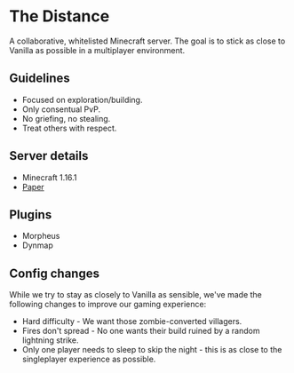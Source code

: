 # The Distance

A collaborative, whitelisted Minecraft server. The goal is to stick as close to
Vanilla as possible in a multiplayer environment.

## Guidelines

- Focused on exploration/building.
- Only consentual PvP.
- No griefing, no stealing.
- Treat others with respect.

## Server details

- Minecraft 1.16.1
- [Paper](https://papermc.io/)

## Plugins

- Morpheus
- Dynmap

## Config changes

While we try to stay as closely to Vanilla as sensible, we've made the following
changes to improve our gaming experience:

- Hard difficulty - We want those zombie-converted villagers.
- Fires don't spread - No one wants their build ruined by a random lightning
  strike.
- Only one player needs to sleep to skip the night - this is as close to the
  singleplayer experience as possible.
